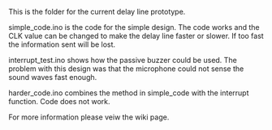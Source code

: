 This is the folder for the current delay line prototype.

simple_code.ino is the code for the simple design. The code works and the CLK value can be changed to make the delay line faster or slower. If too fast the information sent will be lost.

interrupt_test.ino shows how the passive buzzer could be used. The problem with this design was that the microphone could not sense the sound waves fast enough.

harder_code.ino combines the method in simple_code with the interrupt function. Code does not work.

For more information please veiw the wiki page.
